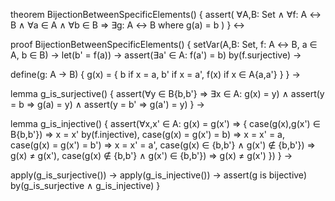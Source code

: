 theorem BijectionBetweenSpecificElements() {
  assert(
    ∀A,B: Set ∧ ∀f: A ↔ B ∧ ∀a ∈ A ∧ ∀b ∈ B ⇒
    ∃g: A ↔ B where g(a) = b
  )
} ↔

proof BijectionBetweenSpecificElements() {
  setVar(A,B: Set, f: A ↔ B, a ∈ A, b ∈ B) →
  let(b' = f(a)) →
  assert(∃a' ∈ A: f(a') = b) by(f.surjective) →
  
  define(g: A → B) {
    g(x) = {
      b   if x = a,
      b'  if x = a',
      f(x) if x ∈ A\{a,a'}
    }
  } →

  lemma g_is_surjective() {
    assert(∀y ∈ B\{b,b'} ⇒ ∃x ∈ A: g(x) = y) ∧
    assert(y = b ⇒ g(a) = y) ∧
    assert(y = b' ⇒ g(a') = y)
  } →

  lemma g_is_injective() {
    assert(∀x,x' ∈ A: g(x) = g(x') ⇒ {
      case(g(x),g(x') ∈ B\{b,b'}) ⇒ x = x' by(f.injective),
      case(g(x) = g(x') = b) ⇒ x = x' = a,
      case(g(x) = g(x') = b') ⇒ x = x' = a',
      case(g(x) ∈ {b,b'} ∧ g(x') ∉ {b,b'}) ⇒ g(x) ≠ g(x'),
      case(g(x) ∉ {b,b'} ∧ g(x') ∈ {b,b'}) ⇒ g(x) ≠ g(x')
    })
  } →

  apply(g_is_surjective()) →
  apply(g_is_injective()) →
  assert(g is bijective) by(g_is_surjective ∧ g_is_injective)
}